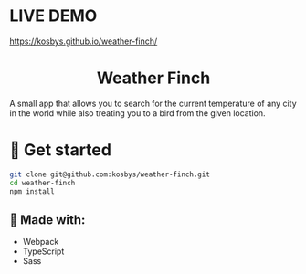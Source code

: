 # LIVE DEMO
https://kosbys.github.io/weather-finch/

<h1 align="center">
 Weather Finch </h1>
A small app that allows you to search for the current temperature of any city in the world while also treating you to a bird from the given location.


# :blue_book: Get started

```bash
git clone git@github.com:kosbys/weather-finch.git
cd weather-finch
npm install
```

##  :wrench: Made with:

- Webpack
- TypeScript
- Sass

